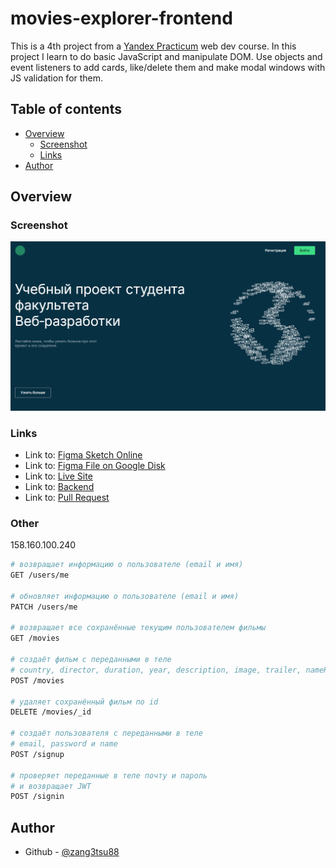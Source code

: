 # movies-explorer-frontend

This is a 4th project from a [Yandex Practicum](https://practicum.yandex.ru/) web dev course. In this project I learn to do basic JavaScript and manipulate DOM. Use objects and event listeners to add cards, like/delete them and make modal windows with JS validation for them.

## Table of contents

- [Overview](#overview)
  - [Screenshot](#screenshot)
  - [Links](#links)
- [Author](#author)

## Overview

### Screenshot

![](./src/images/screenshot_landing.png)

### Links

- Link to: [Figma Sketch Online](https://www.figma.com/file/7YiKUjzM8f9VhHYiZLVoIH/diploma?type=design&node-id=891-3857&mode=design&t=wwkowcQfquQB89Pp-0)
- Link to: [Figma File on Google Disk](https://drive.google.com/file/d/1qScsKSS9kIKWcWZ7KhiNDzK0t7DrbPtA/view?usp=drive_link)
- Link to: [Live Site](promovies.nomoredomains.work)
- Link to: [Backend](api.promovies.nomoredomains.work)
- Link to: [Pull Request](https://github.com/zang3tsu88/movies-explorer-frontend/pull/2)

### Other

158.160.100.240

```bash
# возвращает информацию о пользователе (email и имя)
GET /users/me

# обновляет информацию о пользователе (email и имя)
PATCH /users/me

# возвращает все сохранённые текущим пользователем фильмы
GET /movies

# создаёт фильм с переданными в теле
# country, director, duration, year, description, image, trailer, nameRU, nameEN и thumbnail, movieId
POST /movies

# удаляет сохранённый фильм по id
DELETE /movies/_id

# создаёт пользователя с переданными в теле
# email, password и name
POST /signup

# проверяет переданные в теле почту и пароль
# и возвращает JWT
POST /signin
```



## Author

- Github - [@zang3tsu88](https://github.com/zang3tsu88)
